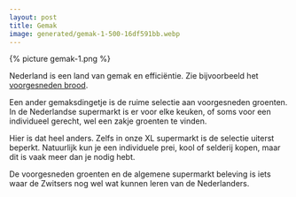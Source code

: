 ```yaml
---
layout: post
title: Gemak
image: generated/gemak-1-500-16df591bb.webp
---
```


{% picture gemak-1.png %}

Nederland is een land van gemak en efficiëntie. Zie bijvoorbeeld het [voorgesneden brood](https://roaldin.ch/brood).

Een ander gemaksdingetje is de ruime selectie aan voorgesneden groenten. In de Nederlandse supermarkt is er voor elke keuken, of soms voor een individueel gerecht, wel een zakje groenten te vinden.

Hier is dat heel anders. Zelfs in onze XL supermarkt is de selectie uiterst beperkt.
Natuurlijk kun je een individuele prei, kool of selderij kopen, maar dit is vaak meer dan je nodig hebt.

De voorgesneden groenten en de algemene supermarkt beleving is iets waar de Zwitsers nog wel wat kunnen leren van de Nederlanders.
